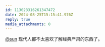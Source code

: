 ```yaml
---
id: 113023316261347472
date: 2024-08-25T15:15:41.976Z
reply: true
media_attachments: 0
---
```


[@sun](https://ow3.cn/users/sun) 现代人都不太喜欢了解经典严肃的东西了。

